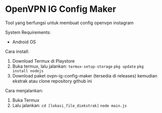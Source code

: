 # OpenVPN IG Config Maker
Tool yang berfungsi untuk membuat config openvpn instagram

System Requirements:
- Android OS

Cara install:
1. Download Termux di Playstore
2. Buka termux, lalu jalankan:
`termux-setup-storage`
`pkg update`
`pkg install nodejs`
3. Download paket ovpn-ig-config-maker (tersedia di releases) kemudian ekstrak atau clone repository github ini

Cara menjalankan:
1. Buka Termux
2. Lalu jalankan:
`cd [lokasi_file_diekstrak]`
`node main.js`
